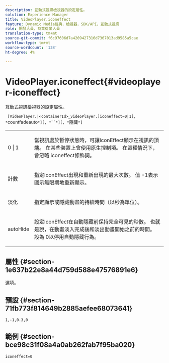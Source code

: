 ```yaml
---
description: 互動式視訊檢視器的設定屬性。
solution: Experience Manager
title: VideoPlayer.iconeffect
feature: Dynamic Media經典，檢視器，SDK/API，互動式視訊
role: 開發人員，商業從業人員
translation-type: tm+mt
source-git-commit: f6c97606d7a4209427316d7367013ad9585a5cae
workflow-type: tm+mt
source-wordcount: '138'
ht-degree: 4%

---
```



# VideoPlayer.iconeffect{#videoplayer-iconeffect}

互動式視訊檢視器的設定屬性。

` [VideoPlayer.|<containerId>_videoPlayer.]iconeffect=0|1[, *`countfadeauto`*][, *``*][, *`隱藏`*]`

<table id="table_441553CD34C94A58A9D7CBF772DEDDB6"> 
 <tbody> 
  <tr> 
   <td colname="col1"> <p> <span class="codeph"> 0 | 1</span> </p> </td> 
   <td colname="col2"> <p> 當視訊處於暫停狀態時，可讓IconEffect顯示在視訊的頂端。 在某些裝置上會使用原生控制項。 在這種情況下，會忽略<span class="codeph"> iconeffect</span>修飾詞。 </p> </td> 
  </tr> 
  <tr> 
   <td colname="col1"> <p> <span class="codeph"><span class="varname"> 計數</span></span> </p> </td> 
   <td colname="col2"> <p> 指定IconEffect出現和重新出現的最大次數。 值<span class="codeph"> -1</span>表示圖示無限期地重新顯示。 </p> </td> 
  </tr> 
  <tr> 
   <td colname="col1"> <p> <span class="codeph"><span class="varname"> 淡化</span></span> </p> </td> 
   <td colname="col2"> <p> 指定顯示或隱藏動畫的持續時間（以秒為單位）。 </p> </td> 
  </tr> 
  <tr> 
   <td colname="col1"> <p> <span class="codeph"><span class="varname"> autoHide</span></span> </p> </td> 
   <td colname="col2"> <p> 設定IconEffect在自動隱藏前保持完全可見的秒數。 也就是說，在動畫淡入完成後和淡出動畫開始之前的時間。 設為<span class="codeph"> 0</span>以停用自動隱藏行為。 </p> </td> 
  </tr> 
 </tbody> 
</table>

## 屬性 {#section-1e637b22e8a44d759d588e47576891e6}

選填。

## 預設 {#section-71fb773f814649b2885aefee68073641}

`1,-1,0.3,0`

## 範例 {#section-bce98c31f08a4a0ab262fab7f95ba020}

`iconeffect=0`
